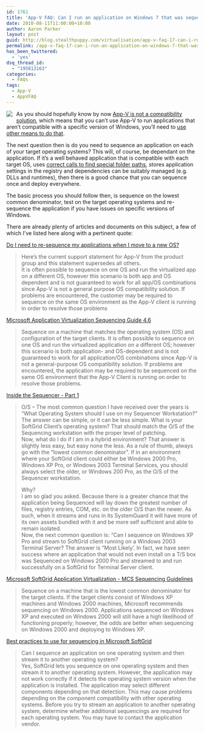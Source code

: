 ```yaml
---
id: 1761
title: 'App-V FAQ: Can I run an application on Windows 7 that was sequenced on Windows XP?'
date: 2010-08-11T11:00:00+10:00
author: Aaron Parker
layout: post
guid: http://blog.stealthpuppy.com/virtualisation/app-v-faq-17-can-i-run-an-application-on-windows-7-that-was-sequenced-on-windows-xp
permalink: /app-v-faq-17-can-i-run-an-application-on-windows-7-that-was-sequenced-on-windows-xp/
has_been_twittered:
  - 'yes'
dsq_thread_id:
  - "195813163"
categories:
  - FAQs
tags:
  - App-V
  - AppVFAQ
---
```

<img style="margin: 0px 10px 5px 0px; display: inline" align="left" src="{{site.baseurl}}/media/2010/06/AppVFAQLogo.png" />As you should hopefully know by now [App-V is not a compatibility solution]({{site.baseurl}}/virtualisation/app-v-faq-7-is-app-v-an-application-compatibility-solution), which means that you can’t use App-V to run applications that aren’t compatible with a specific version of Windows, you’ll need to [use other means to do that]({{site.baseurl}}/deployment/app-v-faq-8-can-i-use-application-compatibility-shims-with-app-v).

The next question then is do you need to sequence an application on each of your target operating systems? This will, of course, be dependant on the application. If it’s a well behaved application that is compatible with each target OS, uses [correct calls to find special folder paths](http://go.microsoft.com/fwlink/?LinkId=71501), stores application settings in the registry and dependencies can be suitably managed (e.g. DLLs and runtimes), then there is a good chance that you can sequence once and deploy everywhere.

The basic process you should follow then, is sequence on the lowest common denominator, test on the target operating systems and re-sequence the application if you have issues on specific versions of Windows.

There are already plenty of articles and documents on this subject, a few of which I’ve listed here along with a pertinent quote:

[Do I need to re-sequence my applications when I move to a new OS?](http://blogs.technet.com/b/appv/archive/2009/12/14/do-i-need-to-re-sequence-my-applications-when-i-move-to-a-new-os.aspx)

> Here’s the current support statement for App-V from the product group and this statement supersedes all others.  
> It is often possible to sequence on one OS and run the virtualized app on a different OS, however this scenario is both app and OS dependent and is not guaranteed to work for all app/OS combinations since App-V is not a general purpose OS compatibility solution. If problems are encountered, the customer may be required to sequence on the same OS environment as the App-V client is running in order to resolve those problems

[Microsoft Application Virtualization Sequencing Guide 4.6](http://download.microsoft.com/download/F/7/8/F784A197-73BE-48FF-83DA-4102C05A6D44/App-46_Sequencing_Guide_Final.docx)

> Sequence on a machine that matches the operating system (OS) and configuration of the target clients. It is often possible to sequence on one OS and run the virtualized application on a different OS; however this scenario is both application- and OS-dependent and is not guaranteed to work for all application/OS combinations since App-V is not a general-purpose OS compatibility solution. If problems are encountered, the application may be required to be sequenced on the same OS environment that the App-V Client is running on order to resolve those problems.

[Inside the Sequencer - Part 1](http://blogs.technet.com/b/appv/archive/2007/08/21/inside-the-sequencer-part-1.aspx)

> O/S – The most common question I have received over the years is “What Operating System should I use on my Sequencer Workstation?” The answer can be simple, or it can be less simple. What is your SoftGrid Client’s operating system? That should match the O/S of the Sequencing workstation with the proper level of patching.  
> Now, what do I do if I am in a hybrid environment? That answer is slightly less easy, but easy none the less. As a rule of thumb, always go with the “lowest common denominator”. If in an environment where your SoftGrid client could either be Windows 2000 Pro, Windows XP Pro, or Windows 2003 Terminal Services, you should always select the older, or Windows 200 Pro, as the O/S of the Sequencer workstation.
> 
> Why?  
> I am so glad you asked. Because there is a greater chance that the application being Sequenced will lay down the greatest number of files, registry entries, COM, etc. on the older O/S than the newer. As such, when it streams and runs in its SystemGuard it will have more of its own assets bundled with it and be more self sufficient and able to remain isolated.  
> Now, the next common question is: “Can I sequence on Windows XP Pro and stream to SoftGrid client running on a Windows 2003 Terminal Server? The answer is “Most Likely’. In fact, we have seen success where an application that would not even install on a T/S box was Sequenced on Windows 2000 Pro and streamed to and run successfully on a SoftGrid for Terminal Server client.

[Microsoft SoftGrid Application Virtualization - MCS Sequencing Guidelines](http://www.microsoft.com/downloads/details.aspx?FamilyId=1C6A73B8-5DA8-4A1A-838B-A41CA492C488&displaylang=en)

> Sequence on a machine that is the lowest common denominator for the target clients. If the target clients consist of Windows XP machines and Windows 2000 machines, Microsoft recommends sequencing on Windows 2000. Applications sequenced on Windows XP and executed on Windows 2000 will still have a high likelihood of functioning properly; however, the odds are better when sequencing on Windows 2000 and deploying to Windows XP.

[Best practices to use for sequencing in Microsoft SoftGrid](http://support.microsoft.com/kb/932137)

> Can I sequence an application on one operating system and then stream it to another operating system?  
> Yes, SoftGrid lets you sequence on one operating system and then stream it to another operating system. However, the application may not work correctly if it detects the operating system version when the application is installed. The application may select different components depending on that detection. This may cause problems depending on the component compatibility with other operating systems. Before you try to stream an application to another operating system, determine whether additional sequencings are required for each operating system. You may have to contact the application vendor.